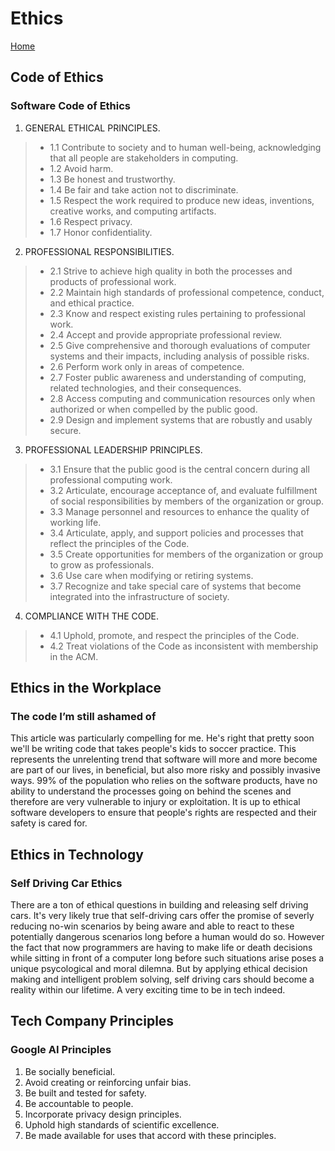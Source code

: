 # Ethics

[Home](../index.md)

## Code of Ethics

### Software Code of Ethics

1. GENERAL ETHICAL PRINCIPLES.

> - 1.1 Contribute to society and to human well-being, acknowledging that all people are stakeholders in computing.
> - 1.2 Avoid harm.
> - 1.3 Be honest and trustworthy.
> - 1.4 Be fair and take action not to discriminate.
> - 1.5 Respect the work required to produce new ideas, inventions, creative works, and computing artifacts.
> - 1.6 Respect privacy.
> - 1.7 Honor confidentiality.

2. PROFESSIONAL RESPONSIBILITIES.

> - 2.1 Strive to achieve high quality in both the processes and products of professional work.
> - 2.2 Maintain high standards of professional competence, conduct, and ethical practice.
> - 2.3 Know and respect existing rules pertaining to professional work.
> - 2.4 Accept and provide appropriate professional review.
> - 2.5 Give comprehensive and thorough evaluations of computer systems and their impacts, including analysis of possible risks.
> - 2.6 Perform work only in areas of competence.
> - 2.7 Foster public awareness and understanding of computing, related technologies, and their consequences.
> - 2.8 Access computing and communication resources only when authorized or when compelled by the public good.
> - 2.9 Design and implement systems that are robustly and usably secure.

3. PROFESSIONAL LEADERSHIP PRINCIPLES.

> - 3.1 Ensure that the public good is the central concern during all professional computing work.
> - 3.2 Articulate, encourage acceptance of, and evaluate fulfillment of social responsibilities by members of the organization or group.
> - 3.3 Manage personnel and resources to enhance the quality of working life.
> - 3.4 Articulate, apply, and support policies and processes that reflect the principles of the Code.
> - 3.5 Create opportunities for members of the organization or group to grow as professionals.
> - 3.6 Use care when modifying or retiring systems.
> - 3.7 Recognize and take special care of systems that become integrated into the infrastructure of society.

4. COMPLIANCE WITH THE CODE.

> - 4.1 Uphold, promote, and respect the principles of the Code.
> - 4.2 Treat violations of the Code as inconsistent with membership in the ACM.

## Ethics in the Workplace

### The code I’m still ashamed of

This article was particularly compelling for me. He's right that pretty soon we'll be writing code that takes people's kids to soccer practice. This represents the unrelenting trend that software will more and more become are part of our lives, in beneficial, but also more risky and possibly invasive ways. 99% of the population who relies on the software products, have no ability to understand the processes going on behind the scenes and therefore are very vulnerable to injury or exploitation. It is up to ethical software developers to ensure that people's rights are respected and their safety is cared for.

## Ethics in Technology

### Self Driving Car Ethics

There are a ton of ethical questions in building and releasing self driving cars. It's very likely true that self-driving cars offer the promise of severly reducing no-win scenarios by being aware and able to react to these potentially dangerous scenarios long before a human would do so. However the fact that now programmers are having to make life or death decisions while sitting in front of a computer long before such situations arise poses a unique psycological and moral dilemna. But by applying ethical decision making and intelligent problem solving, self driving cars should become a reality within our lifetime. A very exciting time to be in tech indeed.

## Tech Company Principles

### Google AI Principles

1. Be socially beneficial.
2. Avoid creating or reinforcing unfair bias.
3. Be built and tested for safety.
4. Be accountable to people.
5. Incorporate privacy design principles.
6. Uphold high standards of scientific excellence.  
7. Be made available for uses that accord with these principles.
